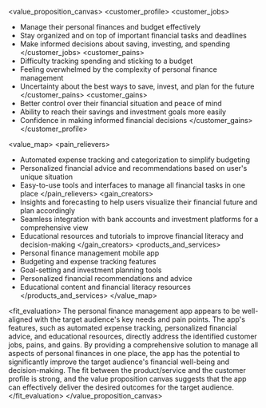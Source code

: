 <value_proposition_canvas>
<customer_profile>
<customer_jobs>
- Manage their personal finances and budget effectively
- Stay organized and on top of important financial tasks and deadlines
- Make informed decisions about saving, investing, and spending
</customer_jobs>
<customer_pains>
- Difficulty tracking spending and sticking to a budget
- Feeling overwhelmed by the complexity of personal finance management
- Uncertainty about the best ways to save, invest, and plan for the future
</customer_pains>
<customer_gains>
- Better control over their financial situation and peace of mind
- Ability to reach their savings and investment goals more easily
- Confidence in making informed financial decisions
</customer_gains>
</customer_profile>

<value_map>
<pain_relievers>
- Automated expense tracking and categorization to simplify budgeting
- Personalized financial advice and recommendations based on user's unique situation
- Easy-to-use tools and interfaces to manage all financial tasks in one place
</pain_relievers>
<gain_creators>
- Insights and forecasting to help users visualize their financial future and plan accordingly
- Seamless integration with bank accounts and investment platforms for a comprehensive view
- Educational resources and tutorials to improve financial literacy and decision-making
</gain_creators>
<products_and_services>
- Personal finance management mobile app
- Budgeting and expense tracking features
- Goal-setting and investment planning tools
- Personalized financial recommendations and advice
- Educational content and financial literacy resources
</products_and_services>
</value_map>

<fit_evaluation>
The personal finance management app appears to be well-aligned with the target audience's key needs and pain points. The app's features, such as automated expense tracking, personalized financial advice, and educational resources, directly address the identified customer jobs, pains, and gains. By providing a comprehensive solution to manage all aspects of personal finances in one place, the app has the potential to significantly improve the target audience's financial well-being and decision-making. The fit between the product/service and the customer profile is strong, and the value proposition canvas suggests that the app can effectively deliver the desired outcomes for the target audience.
</fit_evaluation>
</value_proposition_canvas>